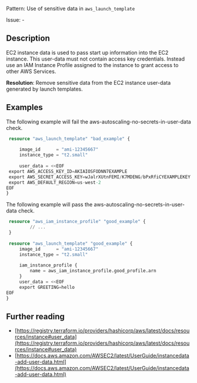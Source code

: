 Pattern: Use of sensitive data in `aws_launch_template`

Issue: -

## Description

EC2 instance data is used to pass start up information into the EC2 instance. This user-data must not contain access key credentials. Instead use an IAM Instance Profile assigned to the instance to grant access to other AWS Services.

**Resolution**: Remove sensitive data from the EC2 instance user-data generated by launch templates.

## Examples

The following example will fail the aws-autoscaling-no-secrets-in-user-data check.

```terraform
 resource "aws_launch_template" "bad_example" {
 
	 image_id      = "ami-12345667"
	 instance_type = "t2.small"
 
	 user_data = <<EOF
 export AWS_ACCESS_KEY_ID=AKIAIOSFODNN7EXAMPLE
 export AWS_SECRET_ACCESS_KEY=wJalrXUtnFEMI/K7MDENG/bPxRfiCYEXAMPLEKEY
 export AWS_DEFAULT_REGION=us-west-2 
EOF
}
```

The following example will pass the aws-autoscaling-no-secrets-in-user-data check.

```terraform
 resource "aws_iam_instance_profile" "good_example" {
		 // ...
 }
 
 resource "aws_launch_template" "good_example" {
	 image_id      = "ami-12345667"
	 instance_type = "t2.small"
 
	 iam_instance_profile {
		 name = aws_iam_instance_profile.good_profile.arn
	 }
	 user_data = <<EOF
	 export GREETING=hello
EOF
}
```

## Further reading

- [https://registry.terraform.io/providers/hashicorp/aws/latest/docs/resources/instance#user_data](https://registry.terraform.io/providers/hashicorp/aws/latest/docs/resources/instance#user_data)
- [https://docs.aws.amazon.com/AWSEC2/latest/UserGuide/instancedata-add-user-data.html](https://docs.aws.amazon.com/AWSEC2/latest/UserGuide/instancedata-add-user-data.html)